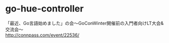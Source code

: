 # go-hue-controller

「最近、Go言語始めました」の会～GoConWinter開催前の入門者向けLT大会&交流会～  
http://connpass.com/event/22536/
